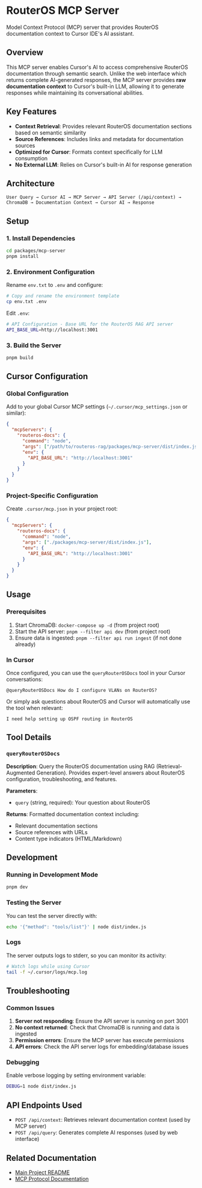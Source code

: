 # RouterOS MCP Server

Model Context Protocol (MCP) server that provides RouterOS documentation context to Cursor IDE's AI assistant.

## Overview

This MCP server enables Cursor's AI to access comprehensive RouterOS documentation through semantic search. Unlike the web interface which returns complete AI-generated responses, the MCP server provides **raw documentation context** to Cursor's built-in LLM, allowing it to generate responses while maintaining its conversational abilities.

## Key Features

- **Context Retrieval**: Provides relevant RouterOS documentation sections based on semantic similarity
- **Source References**: Includes links and metadata for documentation sources
- **Optimized for Cursor**: Formats context specifically for LLM consumption
- **No External LLM**: Relies on Cursor's built-in AI for response generation

## Architecture

```
User Query → Cursor AI → MCP Server → API Server (/api/context) → ChromaDB → Documentation Context → Cursor AI → Response
```

## Setup

### 1. Install Dependencies

```bash
cd packages/mcp-server
pnpm install
```

### 2. Environment Configuration

Rename `env.txt` to `.env` and configure:

```bash
# Copy and rename the environment template
cp env.txt .env
```

Edit `.env`:
```bash
# API Configuration - Base URL for the RouterOS RAG API server
API_BASE_URL=http://localhost:3001
```

### 3. Build the Server

```bash
pnpm build
```

## Cursor Configuration

### Global Configuration

Add to your global Cursor MCP settings (`~/.cursor/mcp_settings.json` or similar):

```json
{
  "mcpServers": {
    "routeros-docs": {
      "command": "node",
      "args": ["/path/to/routeros-rag/packages/mcp-server/dist/index.js"],
      "env": {
        "API_BASE_URL": "http://localhost:3001"
      }
    }
  }
}
```

### Project-Specific Configuration

Create `.cursor/mcp.json` in your project root:

```json
{
  "mcpServers": {
    "routeros-docs": {
      "command": "node",
      "args": ["./packages/mcp-server/dist/index.js"],
      "env": {
        "API_BASE_URL": "http://localhost:3001"
      }
    }
  }
}
```

## Usage

### Prerequisites

1. Start ChromaDB: `docker-compose up -d` (from project root)
2. Start the API server: `pnpm --filter api dev` (from project root)
3. Ensure data is ingested: `pnpm --filter api run ingest` (if not done already)

### In Cursor

Once configured, you can use the `queryRouterOSDocs` tool in your Cursor conversations:

```
@queryRouterOSDocs How do I configure VLANs on RouterOS?
```

Or simply ask questions about RouterOS and Cursor will automatically use the tool when relevant:

```
I need help setting up OSPF routing in RouterOS
```

## Tool Details

### `queryRouterOSDocs`

**Description**: Query the RouterOS documentation using RAG (Retrieval-Augmented Generation). Provides expert-level answers about RouterOS configuration, troubleshooting, and features.

**Parameters**:
- `query` (string, required): Your question about RouterOS

**Returns**: Formatted documentation context including:
- Relevant documentation sections
- Source references with URLs
- Content type indicators (HTML/Markdown)

## Development

### Running in Development Mode

```bash
pnpm dev
```

### Testing the Server

You can test the server directly with:

```bash
echo '{"method": "tools/list"}' | node dist/index.js
```

### Logs

The server outputs logs to stderr, so you can monitor its activity:

```bash
# Watch logs while using Cursor
tail -f ~/.cursor/logs/mcp.log
```

## Troubleshooting

### Common Issues

1. **Server not responding**: Ensure the API server is running on port 3001
2. **No context returned**: Check that ChromaDB is running and data is ingested
3. **Permission errors**: Ensure the MCP server has execute permissions
4. **API errors**: Check the API server logs for embedding/database issues

### Debugging

Enable verbose logging by setting environment variable:

```bash
DEBUG=1 node dist/index.js
```

## API Endpoints Used

- `POST /api/context`: Retrieves relevant documentation context (used by MCP server)
- `POST /api/query`: Generates complete AI responses (used by web interface)

## Related Documentation

- [Main Project README](../../README.md)
- [MCP Protocol Documentation](https://modelcontextprotocol.io/) 